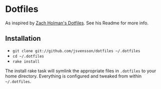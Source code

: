 # Dotfiles

As inspired by [Zach Holman's Dotfiles](https://github.com/holman/dotfiles). See his Readme for more info.

## Installation

- `git clone git://github.com/jsvensson/dotfiles ~/.dotfiles`
- `cd ~/.dotfiles`
- `rake install`

The install rake task will symlink the appropriate files in `.dotfiles` to your home directory. Everything is configured and tweaked from within `~/.dotfiles`.
